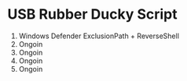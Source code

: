 USB Rubber Ducky Script
=======================
1) Windows Defender ExclusionPath + ReverseShell
2) Ongoin
3) Ongoin
4) Ongoin
5) Ongoin
